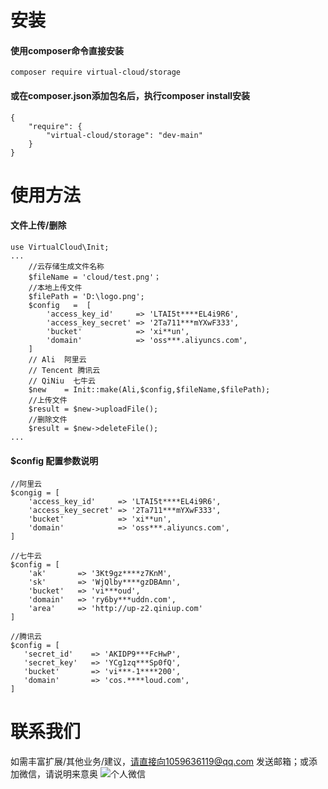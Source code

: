 # 安装
#### 使用composer命令直接安装
```
composer require virtual-cloud/storage
```
#### 或在composer.json添加包名后，执行composer install安装
```
{
    "require": {
        "virtual-cloud/storage": "dev-main"
    }
}
```

# 使用方法
#### 文件上传/删除
```
use VirtualCloud\Init;
...
    //云存储生成文件名称
    $fileName = 'cloud/test.png'；    
    //本地上传文件    
    $filePath = 'D:\logo.png';  
    $config   =  [
        'access_key_id'     => 'LTAI5t****EL4i9R6',
        'access_key_secret' => '2Ta711***mYXwF333',
        'bucket'            => 'xi**un',
        'domain'            => 'oss***.aliyuncs.com',
    ]
    // Ali  阿里云
    // Tencent 腾讯云
    // QiNiu  七牛云
    $new    = Init::make(Ali,$config,$fileName,$filePath);
    //上传文件
    $result = $new->uploadFile();
    //删除文件
    $result = $new->deleteFile();
...
```
#### $config 配置参数说明
```
//阿里云
$congig = [
    'access_key_id'     => 'LTAI5t****EL4i9R6',
    'access_key_secret' => '2Ta711***mYXwF333',
    'bucket'            => 'xi**un',
    'domain'            => 'oss***.aliyuncs.com',
]

//七牛云
$config = [
    'ak'       => '3Kt9gz****z7KnM',
    'sk'       => 'WjQlby****gzDBAmn',
    'bucket'   => 'vi***oud',
    'domain'   => 'ry6by***uddn.com',
    'area'     => 'http://up-z2.qiniup.com'
]

//腾讯云
$config = [
   'secret_id'    => 'AKIDP9***FcHwP',
   'secret_key'   => 'YCg1zq***Sp0fQ',
   'bucket'       => 'vi***-1****200',
   'domain'       => 'cos.****loud.com',
]
```
# 联系我们
如需丰富扩展/其他业务/建议，请直接向1059636119@qq.com 发送邮箱；或添加微信，请说明来意奥
![个人微信](http://xiaonarun.oss-cn-beijing.aliyuncs.com/wx.jpg?x-oss-process=image/resize,m_fixed,h_340,w_300)
